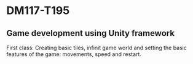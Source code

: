 # DM117-T195

## Game development using Unity framework

First class: Creating basic tiles, infinit game world and setting the basic features of the game: movements, speed and restart.
